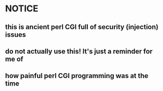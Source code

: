 # NOTICE

## this is ancient perl CGI full of security (injection) issues
## do not actually use this! It's just a reminder for me of 
## how painful perl CGI programming was at the time
